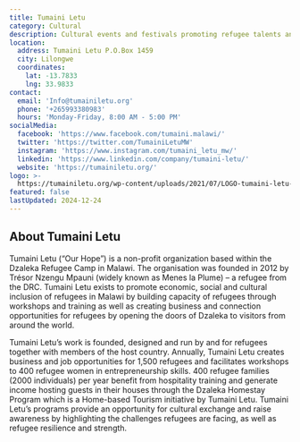 ```yaml
---
title: Tumaini Letu
category: Cultural
description: Cultural events and festivals promoting refugee talents and cultural exchange.
location:
  address: Tumaini Letu P.O.Box 1459
  city: Lilongwe
  coordinates:
    lat: -13.7833
    lng: 33.9833
contact:
  email: 'Info@tumainiletu.org'
  phone: '+265993380983'
  hours: 'Monday-Friday, 8:00 AM - 5:00 PM'
socialMedia:
  facebook: 'https://www.facebook.com/tumaini.malawi/'
  twitter: 'https://twitter.com/TumainiLetuMW'
  instagram: 'https://www.instagram.com/tumaini_letu_mw/'
  linkedin: 'https://www.linkedin.com/company/tumaini-letu/'
  website: 'https://tumainiletu.org/'
logo: >-
  https://tumainiletu.org/wp-content/uploads/2021/07/LOGO-tumaini-letu-TEXT-COLOR-png.png
featured: false
lastUpdated: 2024-12-24
---
```


## About Tumaini Letu

Tumaini Letu (“Our Hope”) is a non-profit organization based within the Dzaleka Refugee Camp in Malawi. The organisation was founded in 2012 by Trésor Nzengu Mpauni (widely known as Menes la Plume) – a refugee from the DRC. Tumaini Letu exists to promote economic, social and cultural inclusion of refugees in Malawi by building capacity of refugees through workshops and training as well as creating business and connection opportunities for refugees by opening the doors of Dzaleka to visitors from around the world.

Tumaini Letu’s work is founded, designed and run by and for refugees together with members of the host country. Annually, Tumaini Letu creates business and job opportunities for 1,500 refugees and facilitates workshops to 400 refugee women in entrepreneurship skills. 400 refugee families (2000 individuals) per year benefit from hospitality training and generate income hosting guests in their houses through the Dzaleka Homestay Program which is a Home-based Tourism initiative by Tumaini Letu. Tumaini Letu’s programs provide an opportunity for cultural exchange and raise awareness by highlighting the challenges refugees are facing, as well as refugee resilience and strength.


